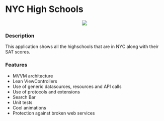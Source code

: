 # NYC High Schools

<div align="center">
  <img src=![](NYCHighschools.gif)>
</div>

### Description
This application shows all the highschools that are in NYC along with their SAT scores.

### Features
- MVVM architecture
- Lean ViewControllers
- Use of generic datasources, resources and API calls
- Use of protocols and extensions
- Search Bar
- Unit tests
- Cool animations
- Protection against broken web services
